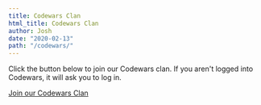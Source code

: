 ```yaml
---
title: Codewars Clan
html_title: Codewars Clan
author: Josh
date: "2020-02-13"
path: "/codewars/"
---
```


Click the button below to join our Codewars clan. If you aren't logged into Codewars, it will ask you to log in.

<a className="button is-large is-primary" href="https://www.codewars.com/r/0JGb7w">Join our Codewars Clan</a>
